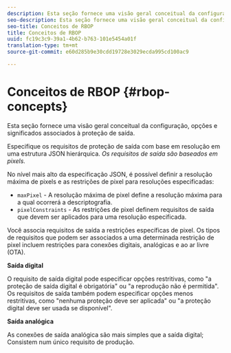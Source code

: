 ```yaml
---
description: Esta seção fornece uma visão geral conceitual da configuração, opções e significados associados à proteção de saída.
seo-description: Esta seção fornece uma visão geral conceitual da configuração, opções e significados associados à proteção de saída.
seo-title: Conceitos de RBOP
title: Conceitos de RBOP
uuid: fc19c3c9-39a1-4b62-b763-101e5454a01f
translation-type: tm+mt
source-git-commit: e60d285b9e30cdd19728e3029ecda995cd100ac9

---
```



# Conceitos de RBOP {#rbop-concepts}

Esta seção fornece uma visão geral conceitual da configuração, opções e significados associados à proteção de saída.

Especifique os requisitos de proteção de saída com base em resolução em uma estrutura JSON hierárquica. *Os requisitos de saída são baseados em pixels.*

No nível mais alto da especificação JSON, é possível definir a resolução máxima de pixels e as restrições de pixel para resoluções especificadas:

* `maxPixel` - A resolução máxima de pixel define a resolução máxima para a qual ocorrerá a descriptografia.
* `pixelConstraints` - As restrições de pixel definem requisitos de saída que devem ser aplicados para uma resolução especificada.

Você associa requisitos de saída a restrições específicas de pixel. Os tipos de requisitos que podem ser associados a uma determinada restrição de pixel incluem restrições para conexões digitais, analógicas e ao ar livre (OTA).

**Saída digital**

O requisito de saída digital pode especificar opções restritivas, como &quot;a proteção de saída digital é obrigatória&quot; ou &quot;a reprodução não é permitida&quot;. Os requisitos de saída também podem especificar opções menos restritivas, como &quot;nenhuma proteção deve ser aplicada&quot; ou &quot;a proteção digital deve ser usada se disponível&quot;.

**Saída analógica**

As conexões de saída analógica são mais simples que a saída digital; Consistem num único requisito de produção.
